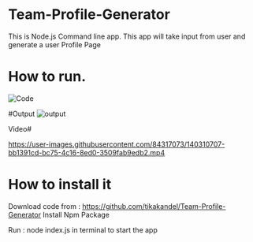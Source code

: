 
# Team-Profile-Generator
This is Node.js Command line app. This app will take input from user and generate a user Profile Page

# How to run.
![Code](https://user-images.githubusercontent.com/84317073/128347296-b29ae920-7874-4797-889c-ed0cfee71827.JPG)


#Output
![output](https://user-images.githubusercontent.com/84317073/128347334-576eb399-b546-471b-9432-f1b4beb131ac.JPG)

Video# 


https://user-images.githubusercontent.com/84317073/140310707-bb1391cd-bc75-4c16-8ed0-3509fab9edb2.mp4



# How to install it 
   Download code from :   https://github.com/tikakandel/Team-Profile-Generator
   Install Npm Package 
   
   Run : node index.js in terminal to start the app
   
  

